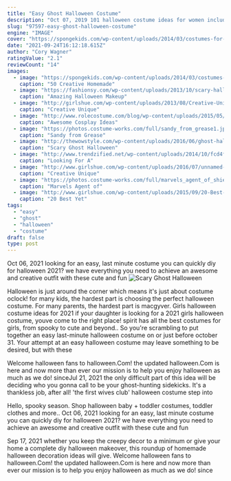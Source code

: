 ```yaml
---
title: "Easy Ghost Halloween Costume"
description: "Oct 07, 2019 101 halloween costume ideas for women including the classics, pop culture and celebrity costumes, costumes for groups, costumes for two, last-minute ideas, and more.  A lady"
slug: "97597-easy-ghost-halloween-costume"
engine: "IMAGE"
cover: "https://spongekids.com/wp-content/uploads/2014/03/costumes-for-kids/37-little-mummies-kid-costume.jpg"
date: "2021-09-24T16:12:18.615Z"
author: "Cory Wagner"
ratingValue: "2.1"
reviewCount: "14"
images:
  - image: "https://spongekids.com/wp-content/uploads/2014/03/costumes-for-kids/37-little-mummies-kid-costume.jpg"
    caption: "50 Creative Homemade"
  - image: "https://fashionsy.com/wp-content/uploads/2013/10/scary-halloween-makeup-bloody-face-school-girl.jpg"
    caption: "Amazing Halloween Makeup"
  - image: "http://girlshue.com/wp-content/uploads/2013/08/Creative-Unique-Scary-Halloween-Costume-Ideas-For-Girls-Women-2013-2014-6.jpg"
    caption: "Creative Unique"
  - image: "http://www.rolecostume.com/blog/wp-content/uploads/2015/05/awesome-cosplay-ideas-for-halloween.jpg"
    caption: "Awesome Cosplay Ideas"
  - image: "https://photos.costume-works.com/full/sandy_from_grease1.jpg"
    caption: "Sandy from Grease"
  - image: "http://thewowstyle.com/wp-content/uploads/2016/06/ghost-halloween-eye-makeup-ideas.jpg"
    caption: "Scary Ghost Halloween"
  - image: "http://www.trendzified.net/wp-content/uploads/2014/10/fcd4fe1ae2f528f31c1d8f1d9950f242_650x.jpg"
    caption: "Looking For A"
  - image: "http://www.girlshue.com/wp-content/uploads/2016/07/unnamed-file-2406.jpg"
    caption: "Creative Unique"
  - image: "https://photos.costume-works.com/full/marvels_agent_of_shield_ghost_rider.jpg"
    caption: "Marvels Agent of"
  - image: "http://www.girlshue.com/wp-content/uploads/2015/09/20-Best-Funny-Family-Themed-Halloween-Costume-Ideas-2015-20.jpg"
    caption: "20 Best Yet"
tags:
  - "easy"
  - "ghost"
  - "halloween"
  - "costume"
draft: false
type: post
---
```


Oct 06, 2021 looking for an easy, last minute costume you can quickly diy for halloween 2021? we have everything you need to achieve an awesome and creative outfit with these cute and fun
![Scary Ghost Halloween](http://thewowstyle.com/wp-content/uploads/2016/06/ghost-halloween-eye-makeup-ideas.jpg "Scary Ghost Halloween")

Halloween is just around the corner which means it&#39;s just about costume oclock! for many kids, the hardest part is choosing the perfect halloween costume. For many parents, the hardest part is macgyver. Girls halloween costume ideas for 2021 if your daughter is looking for a 2021 girls halloween costume, youve come to the right place! spirit has all the best costumes for girls, from spooky to cute and beyond.. So you&#39;re scrambling to put together an easy last-minute halloween costume on or just before october 31. Your attempt at an easy halloween costume may leave something to be desired, but with these
<!--inArticleAds-->

<!--galleryOne-->

Welcome halloween fans to halloween.Com! the updated halloween.Com is here and now more than ever our mission is to help you enjoy halloween as much as we do! sinceJul 21, 2021 the only difficult part of this idea will be deciding who you gonna call to be your ghost-hunting sidekicks. It's a thankless job, after all!  'the first wives club' halloween costume step into
<!--inArticleAds-->

<!--galleryTwo-->

Hello, spooky season. Shop halloween baby + toddler costumes, toddler clothes and more.. Oct 06, 2021 looking for an easy, last minute costume you can quickly diy for halloween 2021? we have everything you need to achieve an awesome and creative outfit with these cute and fun
<!--galleryThree-->

Sep 17, 2021 whether you keep the creepy decor to a minimum or give your home a complete diy halloween makeover, this roundup of homemade halloween decoration ideas will give. Welcome halloween fans to halloween.Com! the updated halloween.Com is here and now more than ever our mission is to help you enjoy halloween as much as we do! since